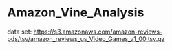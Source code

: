 # Amazon_Vine_Analysis

data set:
https://s3.amazonaws.com/amazon-reviews-pds/tsv/amazon_reviews_us_Video_Games_v1_00.tsv.gz